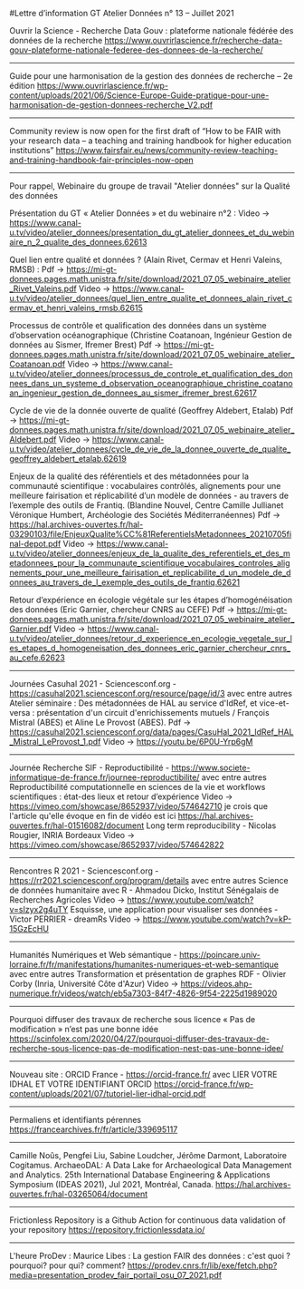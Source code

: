 #Lettre d’information GT Atelier Données n° 13 – Juillet 2021


Ouvrir la Science - Recherche Data Gouv : plateforme nationale fédérée des données de la recherche
https://www.ouvrirlascience.fr/recherche-data-gouv-plateforme-nationale-federee-des-donnees-de-la-recherche/

--------------------

Guide pour une harmonisation de la gestion des données de recherche – 2e édition
https://www.ouvrirlascience.fr/wp-content/uploads/2021/06/Science-Europe-Guide-pratique-pour-une-harmonisation-de-gestion-donnees-recherche_V2.pdf

--------------------

Community review is now open for the first draft of “How to be FAIR with your research data – a teaching and training handbook for higher education institutions”
https://www.fairsfair.eu/news/community-review-teaching-and-training-handbook-fair-principles-now-open

--------------------

Pour rappel, Webinaire du groupe de travail "Atelier données" sur la Qualité des données

Présentation du GT « Atelier Données » et du webinaire n°2 :
    Video -> https://www.canal-u.tv/video/atelier_donnees/presentation_du_gt_atelier_donnees_et_du_webinaire_n_2_qualite_des_donnees.62613

Quel lien entre qualité et données ? (Alain Rivet, Cermav et Henri Valeins, RMSB) :
    Pdf -> https://mi-gt-donnees.pages.math.unistra.fr/site/download/2021_07_05_webinaire_atelier_Rivet_Valeins.pdf
    Video -> https://www.canal-u.tv/video/atelier_donnees/quel_lien_entre_qualite_et_donnees_alain_rivet_cermav_et_henri_valeins_rmsb.62615

Processus de contrôle et qualification des données dans un système d’observation océanographique (Christine Coatanoan, Ingénieur Gestion de données au Sismer, Ifremer Brest)
    Pdf -> https://mi-gt-donnees.pages.math.unistra.fr/site/download/2021_07_05_webinaire_atelier_Coatanoan.pdf
    Video -> https://www.canal-u.tv/video/atelier_donnees/processus_de_controle_et_qualification_des_donnees_dans_un_systeme_d_observation_oceanographique_christine_coatanoan_ingenieur_gestion_de_donnees_au_sismer_ifremer_brest.62617

Cycle de vie de la donnée ouverte de qualité (Geoffrey Aldebert, Etalab)
    Pdf -> https://mi-gt-donnees.pages.math.unistra.fr/site/download/2021_07_05_webinaire_atelier_Aldebert.pdf
    Video -> https://www.canal-u.tv/video/atelier_donnees/cycle_de_vie_de_la_donnee_ouverte_de_qualite_geoffrey_aldebert_etalab.62619

Enjeux de la qualité des référentiels et des métadonnées pour la communauté scientifique : vocabulaires contrôlés, alignements pour une meilleure fairisation et réplicabilité d’un modèle de données - au travers de l’exemple des outils de Frantiq. (Blandine Nouvel, Centre Camille Jullianet Véronique Humbert, Archéologie des Sociétés Méditerranéennes)
    Pdf -> https://hal.archives-ouvertes.fr/hal-03290103/file/EnjeuxQualite%CC%81ReferentielsMetadonnees_20210705final-depot.pdf
    Video -> https://www.canal-u.tv/video/atelier_donnees/enjeux_de_la_qualite_des_referentiels_et_des_metadonnees_pour_la_communaute_scientifique_vocabulaires_controles_alignements_pour_une_meilleure_fairisation_et_replicabilite_d_un_modele_de_donnees_au_travers_de_l_exemple_des_outils_de_frantiq.62621

Retour d’expérience en écologie végétale sur les étapes d’homogénéisation des données (Eric Garnier, chercheur CNRS au CEFE)
    Pdf -> https://mi-gt-donnees.pages.math.unistra.fr/site/download/2021_07_05_webinaire_atelier_Garnier.pdf
    Video -> https://www.canal-u.tv/video/atelier_donnees/retour_d_experience_en_ecologie_vegetale_sur_les_etapes_d_homogeneisation_des_donnees_eric_garnier_chercheur_cnrs_au_cefe.62623

--------------------

Journées Casuhal 2021 - Sciencesconf.org - https://casuhal2021.sciencesconf.org/resource/page/id/3
avec entre autres
Atelier séminaire : Des métadonnées de HAL au service d'IdRef, et vice-et-versa : présentation d'un circuit d'enrichissements mutuels / François Mistral (ABES) et Aline Le Provost (ABES).
    Pdf -> https://casuhal2021.sciencesconf.org/data/pages/CasuHal_2021_IdRef_HAL_Mistral_LeProvost_1.pdf
    Video -> https://youtu.be/6P0U-Yrp6gM

--------------------

Journée Recherche SIF - Reproductibilité - https://www.societe-informatique-de-france.fr/journee-reproductibilite/
avec entre autres
Reproductibilité computationnelle en sciences de la vie et workflows scientifiques : état-des lieux et retour d’expérience
    Video -> https://vimeo.com/showcase/8652937/video/574642710
    je crois que l'article qu'elle évoque en fin de vidéo est ici https://hal.archives-ouvertes.fr/hal-01516082/document
Long term reproducibility - Nicolas Rougier, INRIA Bordeaux
    Video -> https://vimeo.com/showcase/8652937/video/574642822

--------------------

Rencontres R 2021 - Sciencesconf.org - https://rr2021.sciencesconf.org/program/details
avec entre autres
Science de données humanitaire avec R - Ahmadou Dicko, Institut Sénégalais de Recherches Agricoles
    Video -> https://www.youtube.com/watch?v=sIzyx2g4uTY
Esquisse, une application pour visualiser ses données - Victor PERRIER - dreamRs
    Video -> https://www.youtube.com/watch?v=kP-15GzEcHU

--------------------

Humanités Numériques et Web sémantique - https://poincare.univ-lorraine.fr/fr/manifestations/humanites-numeriques-et-web-semantique
avec entre autres
Transformation et présentation de graphes RDF - Olivier Corby (Inria, Université Côte d'Azur)
    Video -> https://videos.ahp-numerique.fr/videos/watch/eb5a7303-84f7-4826-9f54-2225d1989020

--------------------

Pourquoi diffuser des travaux de recherche sous licence « Pas de modification » n’est pas une bonne idée
https://scinfolex.com/2020/04/27/pourquoi-diffuser-des-travaux-de-recherche-sous-licence-pas-de-modification-nest-pas-une-bonne-idee/

--------------------

Nouveau site : ORCID France - https://orcid-france.fr/
avec LIER VOTRE IDHAL ET VOTRE IDENTIFIANT ORCID https://orcid-france.fr/wp-content/uploads/2021/07/tutoriel-lier-idhal-orcid.pdf

--------------------

Permaliens et identifiants pérennes
https://francearchives.fr/fr/article/339695117

--------------------

Camille Noûs, Pengfei Liu, Sabine Loudcher, Jérôme Darmont, Laboratoire Cogitamus. ArchaeoDAL: A Data Lake for Archaeological Data Management and Analytics. 25th International Database Engineering & Applications Symposium (IDEAS 2021), Jul 2021, Montréal, Canada.
https://hal.archives-ouvertes.fr/hal-03265064/document

--------------------

Frictionless Repository is a Github Action for continuous data validation of your repository
https://repository.frictionlessdata.io/

--------------------

L'heure ProDev : Maurice Libes : La gestion FAIR des données : c'est quoi ? pourquoi? pour qui? comment?
https://prodev.cnrs.fr/lib/exe/fetch.php?media=presentation_prodev_fair_portail_osu_07_2021.pdf


